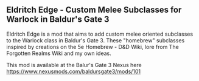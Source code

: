 ## Eldritch Edge - Custom Melee Subclasses for Warlock in Baldur's Gate 3
Eldritch Edge is a mod that aims to add custom melee oriented subclasses to the Warlock class in Baldur's Gate 3.  These "homebrew" subclasses inspired by creations on the 5e Homebrew - D&D Wiki, lore from The Forgotten Realms Wiki and my own ideas. 

This mod is available at the Balur's Gate 3 Nexus here https://www.nexusmods.com/baldursgate3/mods/101
